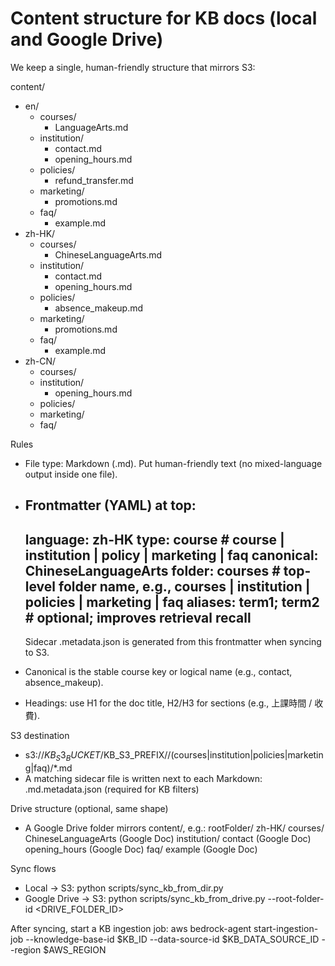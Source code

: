 # Content structure for KB docs (local and Google Drive)

We keep a single, human-friendly structure that mirrors S3:

content/
- en/
  - courses/
    - LanguageArts.md
  - institution/
    - contact.md
    - opening_hours.md
  - policies/
    - refund_transfer.md
  - marketing/
    - promotions.md
  - faq/
    - example.md
- zh-HK/
  - courses/
    - ChineseLanguageArts.md
  - institution/
    - contact.md
    - opening_hours.md
  - policies/
    - absence_makeup.md
  - marketing/
    - promotions.md
  - faq/
    - example.md
- zh-CN/
  - courses/
  - institution/
    - opening_hours.md
  - policies/
  - marketing/
  - faq/

Rules
- File type: Markdown (.md). Put human-friendly text (no mixed-language output inside one file).
- Frontmatter (YAML) at top:
  ---
  language: zh-HK
  type: course            # course | institution | policy | marketing | faq
  canonical: ChineseLanguageArts
  folder: courses         # top-level folder name, e.g., courses | institution | policies | marketing | faq
  aliases: term1; term2   # optional; improves retrieval recall
  ---
  Sidecar .metadata.json is generated from this frontmatter when syncing to S3.

- Canonical is the stable course key or logical name (e.g., contact, absence_makeup).
- Headings: use H1 for the doc title, H2/H3 for sections (e.g., 上課時間 / 收費).

S3 destination
- s3://$KB_S3_BUCKET/$KB_S3_PREFIX/<lang>/(courses|institution|policies|marketing|faq)/*.md
- A matching sidecar file is written next to each Markdown:
  <file>.md.metadata.json (required for KB filters)

Drive structure (optional, same shape)
- A Google Drive folder mirrors content/, e.g.:
  rootFolder/
    zh-HK/
      courses/
        ChineseLanguageArts (Google Doc)
      institution/
        contact (Google Doc)
        opening_hours (Google Doc)
      faq/
        example (Google Doc)

Sync flows
- Local → S3:
  python scripts/sync_kb_from_dir.py
- Google Drive → S3:
  python scripts/sync_kb_from_drive.py --root-folder-id <DRIVE_FOLDER_ID>

After syncing, start a KB ingestion job:
aws bedrock-agent start-ingestion-job --knowledge-base-id $KB_ID --data-source-id $KB_DATA_SOURCE_ID --region $AWS_REGION